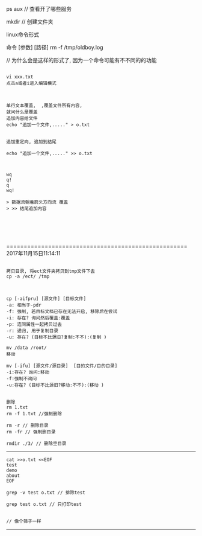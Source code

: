 ps aux // 查看开了哪些服务

mkdir // 创建文件夹

linux命令形式

命令   [参数]   [路径]
rm     -f      /tmp/oldboy.log

// 为什么会是这样的形式了, 因为一个命令可能有不不同的的功能

```

vi xxx.txt
点击a或者i进入编辑模式

```

```


单行文本覆盖,  ,覆盖文件所有内容,
就问什么是覆盖
追加内容给文件
echo "追加一个文件,....." > o.txt

```


```

追加重定向, 追加到结尾

echo "追加一个文件,....." >> o.txt


```



```

wq
q!
q
wq!

> 数据流朝着箭头方向流 覆盖
> >> 结尾追加内容


```




```

  


```


====================================================
2017年11月15日11:14:11


```

拷贝目录, 将ect文件夹拷贝到tmp文件下去
cp -a /ect/ /tmp



cp [-aifpru] [源文件] [目标文件]
-a: 相当于-pdr
-f: 强制, 若目标文档已存在无法开启, 移除后在尝试
-i: 存在? 询问然后覆盖:覆盖
-p: 连同属性一起拷贝过去
-r: 递归, 用于复制目录
-u: 存在? (目标不比源旧?复制:不不):(复制 )
```



```
mv /data /root/
移动

mv [-ifu] [源文件/源目录]  [目的文件/目的目录]
-i:存在? 询问:移动
-f:强制不询问
-u:存在? (目标不比源旧?移动:不不):(移动 )

```



```
 
删除
rm 1.txt
rm -f 1.txt //强制删除

rm -r // 删除目录
rm -fr // 强制删目录

rmdir ./3/ // 删除空目录
```
---------------------------

```
cat >>o.txt <<EOF
test
demo
about
EOF

grep -v test o.txt // 排除test

grep test o.txt // 只打印test


// 像个筛子一样

```


---------------------------
